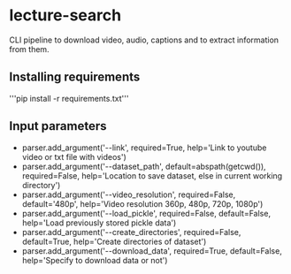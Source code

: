 # lecture-search

CLI pipeline to download video, audio, captions and to extract information from them.

## Installing requirements

'''pip install -r requirements.txt'''

## Input parameters 

* parser.add_argument('--link', required=True, help='Link to youtube video or txt file with videos')
* parser.add_argument('--dataset_path', default=abspath(getcwd()), required=False, help='Location to save dataset, else in current working directory')
* parser.add_argument('--video_resolution', required=False, default='480p', help='Video resolution 360p, 480p, 720p, 1080p')
* parser.add_argument('--load_pickle', required=False, default=False, help='Load previously stored pickle data')
* parser.add_argument('--create_directories', required=False, default=True, help='Create directories of dataset')
* parser.add_argument('--download_data', required=True, default=False, help='Specify to download data or not')





